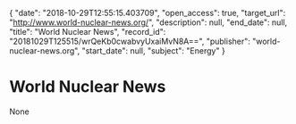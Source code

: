 {
  "date": "2018-10-29T12:55:15.403709", 
  "open_access": true, 
  "target_url": "http://www.world-nuclear-news.org/", 
  "description": null, 
  "end_date": null, 
  "title": "World Nuclear News", 
  "record_id": "20181029T125515/wrQeKb0cwabvyUxaiMvN8A==", 
  "publisher": "world-nuclear-news.org", 
  "start_date": null, 
  "subject": "Energy"
}

# World Nuclear News

None